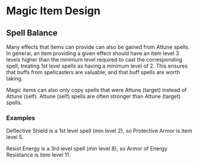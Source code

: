 # Magic Item Design

## Spell Balance

Many effects that items can provide can also be gained from Attune spells.
In general, an item providing a given effect should have an item level 3 levels higher than the
minimum level required to cast the corresponding spell, treating 1st level spells as having a
minimum level of 2.
This ensures that buffs from spellcasters are valuable, and that buff spells are worth taking.

Magic items can also only copy spells that were Attune (target) instead of Attune (self).
Attune (self) spells are often stronger than Attune (target) spells.

### Examples
Deflective Shield is a 1st level spell (min level 2), so Protective Armor is item level 5.

Resist Energy is a 3rd level spell (min level 8), so Armor of Energy Resistance is item level 11.
